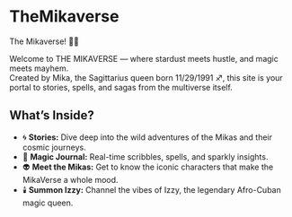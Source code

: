 # TheMikaverse
The Mikaverse! 🚀✨

Welcome to THE MIKAVERSE — where stardust meets hustle, and magic meets mayhem.  
Created by Mika, the Sagittarius queen born 11/29/1991 ♐, this site is your portal to stories, spells, and sagas from the multiverse itself.

## What’s Inside?

- 🌀 **Stories:** Dive deep into the wild adventures of the Mikas and their cosmic journeys.  
- 🔮 **Magic Journal:** Real-time scribbles, spells, and sparkly insights.  
- 👽 **Meet the Mikas:** Get to know the iconic characters that make the MikaVerse a whole mood.  
- 🕯️ **Summon Izzy:** Channel the vibes of Izzy, the legendary Afro-Cuban magic queen.

